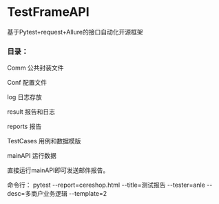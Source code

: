 # TestFrameAPI
基于Pytest+request+Allure的接口自动化开源框架

###  目录：

Comm    公共封装文件

Conf    配置文件

log     日志存放

result  报告和日志

reports 报告

TestCases   用例和数据模版

mainAPI     运行数据


直接运行mainAPI即可发送邮件报告。



 命令行：
    pytest --report=cereshop.html --title=测试报告 --tester=anle --desc=多商户业务逻辑  --template=2
